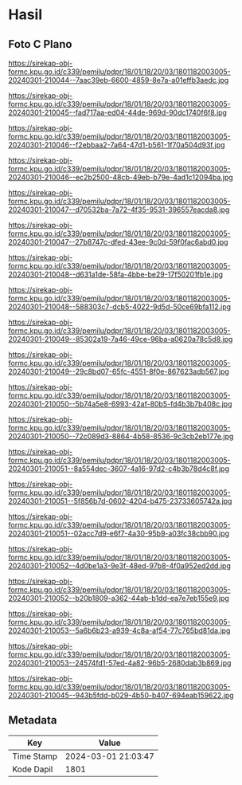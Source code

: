 # Hasil

## Foto C Plano

https://sirekap-obj-formc.kpu.go.id/c339/pemilu/pdpr/18/01/18/20/03/1801182003005-20240301-210044--7aac39eb-6600-4859-8e7a-a01effb3aedc.jpg

https://sirekap-obj-formc.kpu.go.id/c339/pemilu/pdpr/18/01/18/20/03/1801182003005-20240301-210045--fad717aa-ed04-44de-969d-90dc1740f6f8.jpg

https://sirekap-obj-formc.kpu.go.id/c339/pemilu/pdpr/18/01/18/20/03/1801182003005-20240301-210046--f2ebbaa2-7a64-47d1-b561-1f70a504d93f.jpg

https://sirekap-obj-formc.kpu.go.id/c339/pemilu/pdpr/18/01/18/20/03/1801182003005-20240301-210046--ec2b2500-48cb-49eb-b79e-4ad1c12094ba.jpg

https://sirekap-obj-formc.kpu.go.id/c339/pemilu/pdpr/18/01/18/20/03/1801182003005-20240301-210047--d70532ba-7a72-4f35-9531-396557eacda8.jpg

https://sirekap-obj-formc.kpu.go.id/c339/pemilu/pdpr/18/01/18/20/03/1801182003005-20240301-210047--27b8747c-dfed-43ee-9c0d-59f0fac6abd0.jpg

https://sirekap-obj-formc.kpu.go.id/c339/pemilu/pdpr/18/01/18/20/03/1801182003005-20240301-210048--d631a1de-58fa-4bbe-be29-17f50201fb1e.jpg

https://sirekap-obj-formc.kpu.go.id/c339/pemilu/pdpr/18/01/18/20/03/1801182003005-20240301-210048--588303c7-dcb5-4022-9d5d-50ce69bfa112.jpg

https://sirekap-obj-formc.kpu.go.id/c339/pemilu/pdpr/18/01/18/20/03/1801182003005-20240301-210049--85302a19-7a46-49ce-96ba-a0620a78c5d8.jpg

https://sirekap-obj-formc.kpu.go.id/c339/pemilu/pdpr/18/01/18/20/03/1801182003005-20240301-210049--29c8bd07-65fc-4551-8f0e-867623adb567.jpg

https://sirekap-obj-formc.kpu.go.id/c339/pemilu/pdpr/18/01/18/20/03/1801182003005-20240301-210050--5b74a5e8-6993-42af-80b5-fd4b3b7b408c.jpg

https://sirekap-obj-formc.kpu.go.id/c339/pemilu/pdpr/18/01/18/20/03/1801182003005-20240301-210050--72c089d3-8864-4b58-8536-9c3cb2eb177e.jpg

https://sirekap-obj-formc.kpu.go.id/c339/pemilu/pdpr/18/01/18/20/03/1801182003005-20240301-210051--8a554dec-3607-4a16-97d2-c4b3b78d4c8f.jpg

https://sirekap-obj-formc.kpu.go.id/c339/pemilu/pdpr/18/01/18/20/03/1801182003005-20240301-210051--5f856b7d-0602-4204-b475-23733605742a.jpg

https://sirekap-obj-formc.kpu.go.id/c339/pemilu/pdpr/18/01/18/20/03/1801182003005-20240301-210051--02acc7d9-e6f7-4a30-95b9-a03fc38cbb90.jpg

https://sirekap-obj-formc.kpu.go.id/c339/pemilu/pdpr/18/01/18/20/03/1801182003005-20240301-210052--4d0be1a3-9e3f-48ed-97b8-4f0a952ed2dd.jpg

https://sirekap-obj-formc.kpu.go.id/c339/pemilu/pdpr/18/01/18/20/03/1801182003005-20240301-210052--b20b1809-a362-44ab-b1dd-ea7e7eb155e9.jpg

https://sirekap-obj-formc.kpu.go.id/c339/pemilu/pdpr/18/01/18/20/03/1801182003005-20240301-210053--5a6b6b23-a939-4c8a-af54-77c765bd81da.jpg

https://sirekap-obj-formc.kpu.go.id/c339/pemilu/pdpr/18/01/18/20/03/1801182003005-20240301-210053--24574fd1-57ed-4a82-96b5-2680dab3b869.jpg

https://sirekap-obj-formc.kpu.go.id/c339/pemilu/pdpr/18/01/18/20/03/1801182003005-20240301-210045--943b5fdd-b029-4b50-b407-694eab159622.jpg


## Metadata

| Key        | Value               |
| ---------- | ------------------- |
| Time Stamp | 2024-03-01 21:03:47 |
| Kode Dapil | 1801                |



